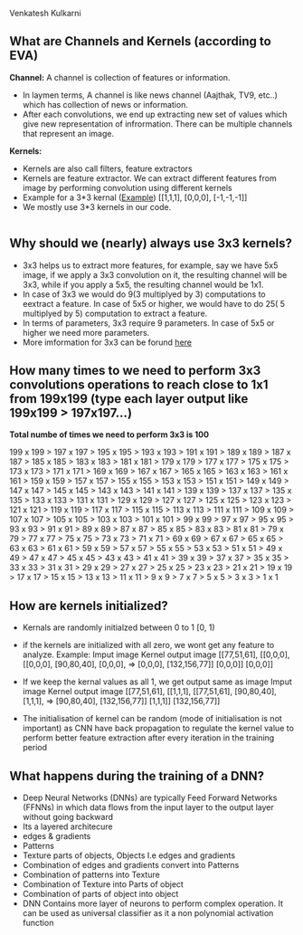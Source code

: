 Venkatesh Kulkarni

## What are Channels and Kernels (according to EVA)

**Channel:**
 A channel is collection of features or information.
- In laymen terms, A channel is like news channel (Aajthak, TV9, etc..) which has collection of news or information.
- After each convolutions, we end up extracting new set of values which give new representation of infrormation. There can be multiple channels that represent an image.

**Kernels:**
- Kernels are also call filters, feature extractors
- Kernels are feature extractor. We can extract different features from image by performing convolution using different kernels
- Example for a 3*3 kernal ([Example](https://wikimedia.org/api/rest_v1/media/math/render/svg/5bf6623ca763ba780b471a565eb1b06cd14b445c))
[[1,1,1],
[0,0,0],
[-1,-1,-1]]
- We mostly use 3*3 kernels in our code.

<image goes here>



## Why should we (nearly) always use 3x3 kernels?
- 3x3 helps us to extract more features, for example, say we have 5x5 image, if we apply a 3x3 convolution on it, the resulting channel will be 3x3, while if you apply a 5x5, the resulting channel would be 1x1.
- In case of 3x3 we would do 9(3 multiplyed by 3) computations to eextract a feature. In case of 5x5 or higher, we would have to do 25( 5 multiplyed by 5) computation to extract a feature.
- In terms of parameters, 3x3 require 9 parameters. In case of 5x5 or higher we need more parameters.
- More imformation for 3x3 can be forund [here](https://medium.com/@icecreamlabs/3x3-convolution-filters-a-popular-choice-75ab1c8b4da8#:~:text=It%20is%20used%20for%20blurring,a%20kernel%20and%20an%20image.&text=We%20are%20specifically%20referring%20to,matrix%20objects%20such%20as%20images.)

## How many times to we need to perform 3x3 convolutions operations to reach close to 1x1 from 199x199 (type each layer output like 199x199 > 197x197...)

**Total numbe of times we need to perform 3x3 is 100**

199 x 199 > 197 x 197 > 195 x 195 > 193 x 193 > 191 x 191 > 189 x 189 > 187 x 187 > 185 x 185 > 183 x 183 > 181 x 181 > 179 x 179 > 177 x 177 > 175 x 175 > 173 x 173 > 171 x 171 > 169 x 169 > 167 x 167 > 165 x 165 > 163 x 163 > 161 x 161 > 159 x 159 > 157 x 157 > 155 x 155 > 153 x 153 > 151 x 151 > 149 x 149 > 147 x 147 > 145 x 145 > 143 x 143 > 141 x 141 > 139 x 139 > 137 x 137 > 135 x 135 > 133 x 133 > 131 x 131 > 129 x 129 > 127 x 127 > 125 x 125 > 123 x 123 > 121 x 121 > 119 x 119 > 117 x 117 > 115 x 115 > 113 x 113 > 111 x 111 > 109 x 109 > 107 x 107 > 105 x 105 > 103 x 103 > 101 x 101 > 99 x 99 > 97 x 97 > 95 x 95 > 93 x 93 > 91 x 91 > 89 x 89 > 87 x 87 > 85 x 85 > 83 x 83 > 81 x 81 > 79 x 79 > 77 x 77 > 75 x 75 > 73 x 73 > 71 x 71 > 69 x 69 > 67 x 67 > 65 x 65 > 63 x 63 > 61 x 61 > 59 x 59 > 57 x 57 > 55 x 55 > 53 x 53 > 51 x 51 > 49 x 49 > 47 x 47 > 45 x 45 > 43 x 43 > 41 x 41 > 39 x 39 > 37 x 37 > 35 x 35 > 33 x 33 > 31 x 31 > 29 x 29 > 27 x 27 > 25 x 25 > 23 x 23 > 21 x 21 > 19 x 19 > 17 x 17 > 15 x 15 > 13 x 13 > 11 x 11 > 9 x 9 > 7 x 7 > 5 x 5 > 3 x 3 > 1 x 1

## How are kernels initialized?
- Kernals are randomly initialzed between 0 to 1 [0, 1)
- if the kernels are initialized with all zero, we wont get any feature to analyze.
Example:
 Imput image                       Kernel                        output image
 [[77,51,61],						[[0,0,0],				        [[0,0,0],
[90,80,40],                           [0,0,0],        =>           [0,0,0],
[132,156,77]]                      [0,0,0]]                       [0,0,0]]

- If we keep the kernal values as all 1, we get output same as image
 Imput image                       Kernel                        output image
 [[77,51,61],						[[1,1,1],				        [[77,51,61],
[90,80,40],                           [1,1,1],        =>           [90,80,40],
[132,156,77]]                      [1,1,1]]                       [132,156,77]]
- The initialisation of kernel can be random (mode of initialisation is not important) as CNN have back propagation to regulate the kernel value to perform better feature extraction after every iteration in the training period


## What happens during the training of a DNN?
- Deep Neural Networks (DNNs) are typically Feed Forward Networks (FFNNs) in which data flows from the input layer to the output layer without going backward
- Its a layered architecure 
- edges & gradients 
- Patterns 
- Texture parts of objects, Objects I.e edges and gradients 
- Combination of edges and gradients convert into Patterns
- Combination of patterns into Texture
- Combination of Texture into Parts of object
- Combination of parts of object into object
- DNN Contains more layer of neurons to perform complex operation. It can be used as universal classifier as it a non polynomial activation function


